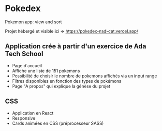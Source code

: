 # Pokedex
Pokemon app: view and sort

Projet hébergé et visible ici => https://pokedex-nad-cat.vercel.app/

## Application crée à partir d'un exercice de Ada Tech School
- Page d'accueil
- Affiche une liste de 151 pokemons
- Possibilité de choisir le nombre de pokemons affichés via un input range
- Filtres disponibles en fonction des types de pokémons
- Page "A propos" qui explique la génèse du projet

## CSS
- Application en React
- Responsive
- Cards animées en CSS (préprocesseur SASS)
